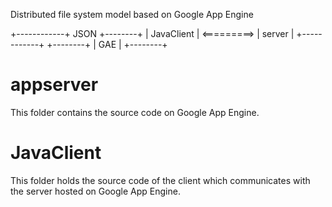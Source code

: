 Distributed file system model based on Google App Engine

+------------+    JSON     +--------+
| JavaClient | <=========> | server |
+------------+             +--------+
                           |  GAE   |
                           +--------+
</pre>
</code>

appserver
=========
  This folder contains the source code on Google App Engine.

JavaClient
==========
  This folder holds the source code of the client which communicates with the server hosted on Google App Engine.
